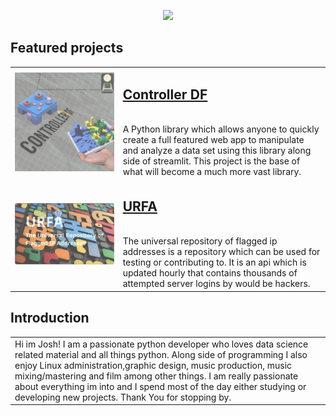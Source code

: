 <p align="center">
<img src="https://imgur.com/YeJVn4j.png"></img>
</p>

## Featured projects

<table rules=none>
 <tr>
    <td> <img src="https://raw.githubusercontent.com/joshjetson/SCDF/master/pics/controllerdf.png"></td>
    <td> <h2><a href="https://github.com/joshjetson/SCDF">Controller DF</a></h2><br>A Python library which allows anyone to quickly create a full featured web app to manipulate and analyze a data set using this library along side of streamlit. This project is the base of what will become a much more vast library.</td>
 </tr>
 <tr>
    <td> <img src="https://github.com/joshjetson/URFA/blob/master/pics/URFA.png?raw=true"></td>
    <td><h2><a href="https://github.com/joshjetson/URFA">URFA</a></h2><br>The universal repository of flagged ip addresses is a repository which can be used for testing or contributing to. It is an api which is updated hourly that contains thousands of attempted server logins by would be hackers.</td>
 </tr>
  
</table>

## Introduction

<table>
<tr>
<td>
Hi im Josh! I am a passionate python developer who loves data science related material and all things python. Along side of programming I also enjoy Linux administration,graphic design, music production, music mixing/mastering and film among other things. I am really passionate about everything im into and I spend most of the day either studying or developing new projects. Thank You for stopping by.
</td>
</tr>
</table>
